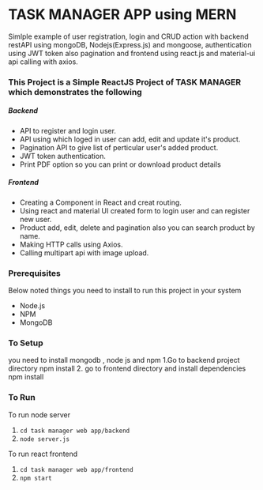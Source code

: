 # TASK MANAGER APP using MERN
Simlple example of user registration, login and CRUD action with backend restAPI using mongoDB, Nodejs(Express.js) and mongoose, authentication using JWT token also pagination and frontend using react.js and material-ui api calling with axios.



### This Project is a Simple ReactJS Project  of TASK MANAGER which demonstrates the following
##### Backend
- API to register and login user.
- API using which loged in user can add, edit and update it's product.
- Pagination API to give list of perticular user's added product.
- JWT token authentication.
- Print PDF option so you can print or download product details

##### Frontend
- Creating a Component in React and creat routing.
- Using react and material UI created form to login user and can register new user.
- Product add, edit, delete and pagination also you can search product by name.
- Making HTTP calls using Axios.
- Calling multipart api with image upload.

### Prerequisites
Below noted things you need to install to run this project in your system

- Node.js
- NPM
- MongoDB

### To Setup
you need to install mongodb , node js and npm
1.Go to backend project directory
npm install
2. go to  frontend directory and install dependencies
npm install

### To Run
To run node server
1. `cd task manager web app/backend`
2. `node server.js`

To run react frontend
1. `cd task manager web app/frontend`
2. `npm start`



